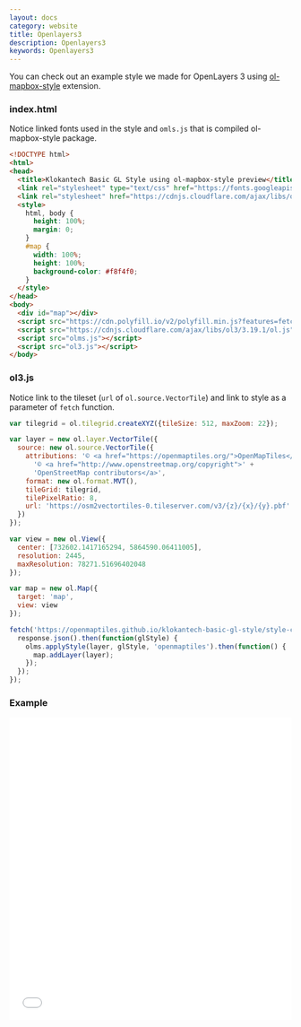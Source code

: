 ```yaml
---
layout: docs
category: website
title: Openlayers3
description: Openlayers3
keywords: Openlayers3
---
```


You can check out an example style we made for OpenLayers 3 using [ol-mapbox-style](https://github.com/boundlessgeo/ol-mapbox-style) extension.

### index.html
Notice linked fonts used in the style and `omls.js` that is compiled ol-mapbox-style package.

```html
<!DOCTYPE html>
<html>
<head>
  <title>Klokantech Basic GL Style using ol-mapbox-style preview</title>
  <link rel="stylesheet" type="text/css" href="https://fonts.googleapis.com/css?family=Open+Sans" />
  <link rel="stylesheet" href="https://cdnjs.cloudflare.com/ajax/libs/ol3/3.19.1/ol.css">
  <style>
    html, body {
      height: 100%;
      margin: 0;
    }
    #map {
      width: 100%;
      height: 100%;
      background-color: #f8f4f0;
    }
  </style>
</head>
<body>
  <div id="map"></div>
  <script src="https://cdn.polyfill.io/v2/polyfill.min.js?features=fetch,Promise"></script>
  <script src="https://cdnjs.cloudflare.com/ajax/libs/ol3/3.19.1/ol.js"></script>
  <script src="olms.js"></script>
  <script src="ol3.js"></script>
</body>
```

### ol3.js
Notice link to the tileset (`url` of `ol.source.VectorTile`) and link to style as a parameter of `fetch` function.


```javascript
var tilegrid = ol.tilegrid.createXYZ({tileSize: 512, maxZoom: 22});

var layer = new ol.layer.VectorTile({
  source: new ol.source.VectorTile({
    attributions: '© <a href="https://openmaptiles.org/">OpenMapTiles</a> ' +
      '© <a href="http://www.openstreetmap.org/copyright">' +
      'OpenStreetMap contributors</a>',
    format: new ol.format.MVT(),
    tileGrid: tilegrid,
    tilePixelRatio: 8,
    url: 'https://osm2vectortiles-0.tileserver.com/v3/{z}/{x}/{y}.pbf'
  })
});

var view = new ol.View({
  center: [732602.1417165294, 5864590.06411005],
  resolution: 2445,
  maxResolution: 78271.51696402048
});

var map = new ol.Map({
  target: 'map',
  view: view
});

fetch('https://openmaptiles.github.io/klokantech-basic-gl-style/style-cdn.json').then(function(response) {
  response.json().then(function(glStyle) {
    olms.applyStyle(layer, glStyle, 'openmaptiles').then(function() {
      map.addLayer(layer);
    });
  });
});
```


### Example

<iframe src="/maps/ol3.html" frameborder="0" scrolling="0" width="100%" height="540px" style="margin-bottom:25px;"></iframe>
